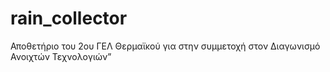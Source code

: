 # rain_collector
Αποθετήριο του 2ου ΓΕΛ Θερμαϊκού για στην συμμετοχή στον Διαγωνισμό  Ανοιχτών Τεχνολογιών”
